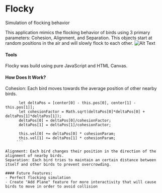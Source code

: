 # Flocky
Simulation of flocking behavior


This application mimics the flocking behavior of birds using 3 primary parameters: Cohesion, Alignment, and Separation. This objects start at random positions in the air and will slowly flock to each other. 
![Alt Text](https://s3-us-west-1.amazonaws.com/flocky-gifs/Flocky.gif)

#### Tools
Flocky was build using pure JavaScript and HTML Canvas.

#### How Does It Work? 
Cohesion: Each bird moves towards the average position of other nearby birds.
```
      let deltaPos = [center[0] - this.pos[0], center[1] - this.pos[1]];
      let cohesionFactor = Math.sqrt(deltaPos[0]*deltaPos[0] + deltaPos[1]*deltaPos[1]);
      deltaPos[0] = deltaPos[0]/cohesionFactor;
      deltaPos[1] = deltaPos[1]/cohesionFactor;

      this.vel[0] += deltaPos[0] * cohesionParam;
      this.vel[1] += deltaPos[1] * cohesionParam;
     ```
     
Alignment: Each bird changes their position in the direction of the alignment of nearby birds.
Separation: Each bird tries to maintain an certain distance between itself and other birds to prevent overcrowding.

#### Future Features:
- Perfect flocking simulation
- Create "Add Plane" feature for more interactivity that will cause birds to move in order to avoid collision
